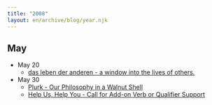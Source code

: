 ```yaml
---
title: "2008"
layout: en/archive/blog/year.njk
---
```

## May

- May 20
	- [das leben der anderen - a window into the lives of others.](/en/archive/blog/2008/5/das-leben-der-anderen/)
- May 30
	- [Plurk - Our Philosophy in a Walnut Shell](/en/archive/blog/2008/5/our-philosophy-in-a-walnut-shell/)
	- [Help Us, Help You - Call for Add-on Verb or Qualifier Support](/en/archive/blog/2008/5/help-us-help-you/)